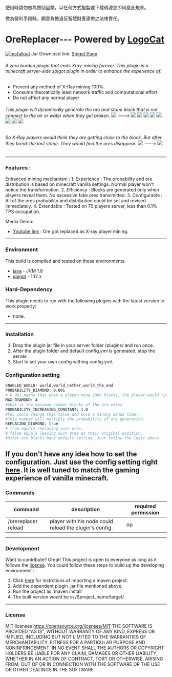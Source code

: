 使用時請勿做為贊助回饋，以任何方式複製或下載碼源您即同意此規章。

做為營利手段時，願意負擔違反智慧財產連帶之法律責任。

# OreReplacer--- Powered by [LogoCat](https://mcuuid.net/?q=logocat) 
[![mcfallout](https://i.imgur.com/o6S7V07.png)](https://mcfallout.net)
Jar Download link: [Spigot Page](https://www.spigotmc.org/resources/orereplacer.22158/)

###### A zero burden plugin that ends Xray-mining forever. This plugin is a minecraft server-side spigot plugin in order to enhance the experience of:
  - Prevent any method of X-Ray mining 100%.
  - Consume theoratically least network traffic and computational effort.
  - Do not affect any normal player
###### This plugin will dynamically generate the ore and stone block that is not connect to the air or water when they get broken. ![](https://www.csie.ntu.edu.tw/~b98902055/items/1-0.png) ---> ![](https://www.csie.ntu.edu.tw/~b98902055/items/16-0.png) ![](https://www.csie.ntu.edu.tw/~b98902055/items/15-0.png) ![](https://www.csie.ntu.edu.tw/~b98902055/items/14-0.png) ![](https://www.csie.ntu.edu.tw/~b98902055/items/56-0.png)  ![](https://www.csie.ntu.edu.tw/~b98902055/items/129-0.png)  ![](https://www.csie.ntu.edu.tw/~b98902055/items/73-0.png)  ![](https://www.csie.ntu.edu.tw/~b98902055/items/21-0.png)  ![](https://www.csie.ntu.edu.tw/~b98902055/items/153-0.png) 
###### So X-Ray players would think they are getting close to the block. But after they break the last stone. They would find the ores disappear.  ![](https://www.csie.ntu.edu.tw/~b98902055/items/56-0.png)  ---> ![](https://www.csie.ntu.edu.tw/~b98902055/items/1-0.png) 
---------

  ### Features : 
  Enhanced mining mechanism : 
    1. Experience : The probability and ore distribution is based on minecraft vanilla settings. Normal player won't notice the transformation.
    2. Efficiency : Blocks are generated only when players reveal them. No excessive fake ores transimitted. 
    3. Configurable : All of the ores probability and distribution could be set and revised immediately.
    4. Extendable : Tested on 70 players server, less than 0.1% TPS occupation.

Media Demo:
  - [Youtube link](https://www.youtube.com/watch?v=9WqhJXAGvYQ) : Ore got replaced as X-ray player mining.

----
### Environment 
This build is compiled and tested on these environments.
* [java] - JVM 1.8
* [spigot] - 1.12.x

### Hard-Dependency
This plugin needs to run with the following plugins with the latest version to work properly:
* none.
----
### Installation
1. Drop the plugin jar file in your server folder /plugins/ and run once.
2. After the plugin folder and default config.yml is generated, stop the server.
3. Start to set your own config withing config.yml.

### Configuration setting
```sh
ENABLED_WORLD: world,world_nether,world_the_end
PROBABILITY_DIAMOND: 0.001
# 0.001 means that when a player mine 1000 blocks, the player would "probably" get 1 diamond. (Expected value.)
MAX_DIAMOND: 4
#What is the maximum number blocks of the ore veins.
PROBABILITY_INCREASING_CONSTANT: 1.0
#You could change this value and hold a mining bonus time!.
#This number will multiply the probability of ore generation.
REPLACING_DIAMOND: true
# true equals replacing such ores.
# false equals leaving such ores as their original position.
#Other ore blocks have default setting. Just follow the logic above.
```
If you don't have any idea how to set the configuration.
Just use the config setting right [here](https://pastebin.com/5xqJGhXn). It is well tuned to match the gaming experience of vanilla minecraft. 
----
### Commands
| command |description| required permission |
| ------ | ------ |---|
| /orereplacer reload | player with his node could reload the plugin's config. | op |

----
### Development

Want to contribute? Great!
This project is open to everyone as long as it follows the [license]. You could follow these steps to build up the developing environment : 
1. Click [here](https://stackoverflow.com/questions/2061094/importing-maven-project-into-eclipse) for instrctions of importing a maven project.
2. Add the dependent plugin .jar file mentioned above. 
3. Run the project as 'maven install'
4. The built version would be in /$project_name/target/


----
### License

MIT licenses https://opensource.org/licenses/MIT
THE SOFTWARE IS PROVIDED "AS IS", WITHOUT WARRANTY OF ANY KIND, EXPRESS OR IMPLIED, INCLUDING BUT NOT LIMITED TO THE WARRANTIES OF MERCHANTABILITY, FITNESS FOR A PARTICULAR PURPOSE AND NONINFRINGEMENT. IN NO EVENT SHALL THE AUTHORS OR COPYRIGHT HOLDERS BE LIABLE FOR ANY CLAIM, DAMAGES OR OTHER LIABILITY, WHETHER IN AN ACTION OF CONTRACT, TORT OR OTHERWISE, ARISING FROM, OUT OF OR IN CONNECTION WITH THE SOFTWARE OR THE USE OR OTHER DEALINGS IN THE SOFTWARE.

[//]: # (These are reference links used in the body of this note and get stripped out when the markdown processor does its job. There is no need to format nicely because it shouldn't be seen. Thanks SO - http://stackoverflow.com/questions/4823468/store-comments-in-markdown-syntax)

   [item]: <https://www.csie.ntu.edu.tw/~b98902055/items/>

   [vault]: <https://www.spigotmc.org/resources/vault.41918/>
   [multiverse-core]: <https://www.spigotmc.org/resources/multiverse-core.390/>
   [faction]: <https://www.spigotmc.org/resources/factions.1900/>
   [griefprevention]: <https://www.spigotmc.org/resources/griefprevention.1884/>
   [worldedit]: <https://dev.bukkit.org/projects/worldedit/files/2460562>
   [placeholderapi]: <https://www.spigotmc.org/resources/placeholderapi.6245/>
   [titlemanager]: <https://www.spigotmc.org/resources/titlemanager.1049/>
   [spigot]: <https://spigotmc.org>
   [java]: <https://java.com/zh_TW/>
   [license]: <https://opensource.org/licenses/MIT>

